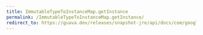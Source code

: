 ```yaml
---
title: ImmutableTypeToInstanceMap.getInstance
permalink: /ImmutableTypeToInstanceMap.getInstance/
redirect_to: https://guava.dev/releases/snapshot-jre/api/docs/com/google/common/reflect/ImmutableTypeToInstanceMap.html#getInstance-java.lang.Class-
---
```


